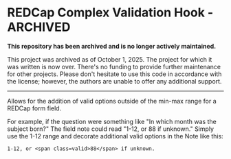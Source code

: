 # REDCap Complex Validation Hook - ARCHIVED

**This repository has been archived and is no longer actively maintained.**

This project was archived as of October 1, 2025. The project for which it was written is now over. There's no funding to provide further maintenance for other projects. Please don't hesitate to use this code in accordance with the license; however, the authors are unable to offer any additional support.

-----------


Allows for the addition of valid options outside of the min-max range for
a REDCap form field.

For example, if the question were something like "In which month was the
subject born?" The field note could read "1-12, or 88 if unknown." Simply
use the 1-12 range and decorate additional valid options in the Note like
this:

    1-12, or <span class=valid>88</span> if unknown.

